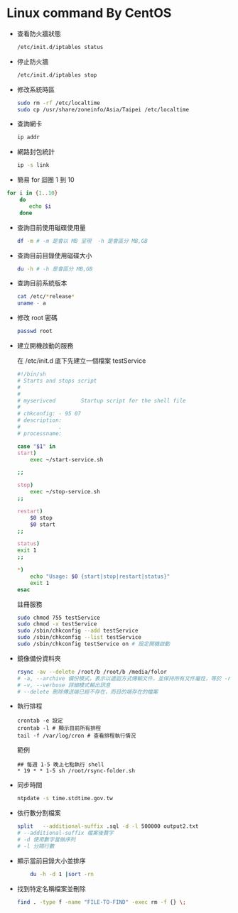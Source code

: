 # Linux command By CentOS


- 查看防火牆狀態

	```sh
	/etc/init.d/iptables status
	```
	
- 停止防火牆

	```sh
	/etc/init.d/iptables stop 
	```
- 修改系統時區

	```sh
	sudo rm -rf /etc/localtime
	sudo cp /usr/share/zoneinfo/Asia/Taipei /etc/localtime
	```
	
- 查詢網卡

	```sh
	ip addr
	```
	
- 網路封包統計

	```sh
	ip -s link
	```
 
- 簡易 for 迴圈 1 到 10

 ```sh
 for i in {1..10}
	 do
		echo $i
	 done
 ```
 
- 查詢目前使用磁碟使用量

	```sh
	df -m # -m 是會以 MB 呈現  -h 是會區分 MB,GB
	```
	
- 查詢目前目錄使用磁碟大小

	```sh
	du -h # -h 是會區分 MB,GB
	```

- 查詢目前系統版本

	```sh
	cat /etc/*release*
	uname - a
	```
	
- 修改 root 密碼

	```sh
	passwd root
	```
- 建立開機啟動的服務

	在 /etc/init.d 底下先建立一個檔案 testService

	``` sh
	#!/bin/sh
	# Starts and stops script
	#
	#
	# myserivced        Startup script for the shell file
	#
	# chkconfig: - 95 07
	# description: 
	#            .
	# processname:

	case "$1" in
	start)
	    exec ~/start-service.sh

	;;

	stop)
	    exec ~/stop-service.sh
	;;

	restart)
	    $0 stop
	    $0 start
	;;

	status)
	exit 1
	;;

	*)
	    echo "Usage: $0 {start|stop|restart|status}"
	    exit 1
	esac
	```
	
	註冊服務
	
	```sh
	sudo chmod 755 testService
	sudo chmod -x testService
	sudo /sbin/chkconfig --add testService
	sudo /sbin/chkconfig --list testService
	sudo /sbin/chkconfig testService on # 設定開機啟動
	```
	
- 鏡像備份資料夾

	``` sh
	rsync -av --delete /root/b /root/b /media/folor
	# -a, --archive 備份模式，表示以遞迴方式傳輸文件，並保持所有文件屬性，等於 -rlptgoD（沒有 -H）
	# -v, --verbose 詳細模式輸出訊息
	# --delete 刪除傳送端已經不存在，而目的端存在的檔案
	```
- 執行排程

	```
	crontab -e 設定
	crontab -l # 顯示目前所有排程
	tail -f /var/log/cron # 查看排程執行情況
	```
	
	範例
	
	```
	## 每週 1-5 晚上七點執行 shell
	* 19 * * 1-5 sh /root/rsync-folder.sh
	```
	
- 同步時間

	``` sh 
	ntpdate -s time.stdtime.gov.tw
	```
- 依行數分割檔案

	``` sh
	split   --additional-suffix .sql -d -l 500000 output2.txt
	# --additional-suffix 檔案後贅字
	# -d 使用數字當做序列
	# -l 分隔行數
	```
	
- 顯示當前目錄大小並排序

	``` sh
		du -h -d 1 |sort -rn
	```

- 找到特定名稱檔案並刪除

	``` sh
	find . -type f -name "FILE-TO-FIND" -exec rm -f {} \;
	```
